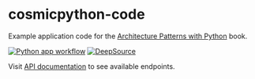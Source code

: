# cosmicpython-code
Example application code for the [Architecture Patterns with Python](https://www.oreilly.com/library/view/architecture-patterns-with/9781492052197/) book.

[![Python app workflow](https://github.com/heykarimoff/cosmicpython-code/actions/workflows/python-app.yml/badge.svg?branch=master)](https://github.com/heykarimoff/cosmicpython-code/actions/workflows/python-app.yml)
[![DeepSource](https://deepsource.io/gh/heykarimoff/cosmicpython-code.svg/?label=active+issues&show_trend=true&token=Q8CoowvMEAg9gbFgHrXaVOmX)](https://deepsource.io/gh/heykarimoff/cosmicpython-code/?ref=repository-badge)

Visit [API documentation](https://documenter.getpostman.com/view/14594760/Tz5iA1Vc) to see available endpoints.
